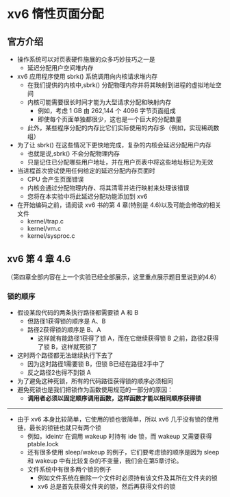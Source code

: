 # xv6 惰性页面分配
## 官方介绍
+ 操作系统可以对页表硬件施展的众多巧妙技巧之一是
  + 延迟分配用户空间堆内存
+ xv6 应用程序使用 sbrk() 系统调用向内核请求堆内存
  + 在我们提供的内核中,sbrk() 分配物理内存并将其映射到进程的虚拟地址空间
  + 内核可能需要很长时间才能为大型请求分配和映射内存
    + 例如，考虑 1 GB 由 262,144 个 4096 字节页面组成
    + 即使每个页面单独都很少，这也是一个巨大的分配数量
  + 此外，某些程序分配的内存比它们实际使用的内存多（例如，实现稀疏数组）
+ 为了让 sbrk() 在这些情况下更快地完成，复杂的内核会延迟分配用户内存
  + 也就是说,sbrk() 不会分配物理内存
  + 只是记住已分配哪些用户地址，并在用户页表中将这些地址标记为无效
+ 当进程首次尝试使用任何给定的延迟分配内存页面时
  + CPU 会产生页面错误
  + 内核会通过分配物理内存、将其清零并进行映射来处理该错误
  + 您将在本实验中将此延迟分配功能添加到 xv6
+ 在开始编码之前，请阅读 xv6 书的第 4 章(特别是 4.6)以及可能会修改的相关文件
  + kernel/trap.c
  + kernel/vm.c
  + kernel/sysproc.c

## xv6 第 4 章 4.6
（第四章全部内容在上一个实验已经全部展示，这里重点展示题目里说到的4.6）
### 锁的顺序
+ 假设某段代码的两条执行路径都需要锁 A 和 B
  + 但路径1获得锁的顺序是 A、B
  + 路径2获得锁的顺序是 B、A
    + 这样就有能路径1获得了锁 A，而在它继续获得锁 B 之前，路径2获得了锁 B，这样就死锁了
+ 这时两个路径都无法继续执行下去了
  + 因为这时路径1需要锁 B，但锁 B已经在路径2手中了
  + 反之路径2也得不到锁 A
+ 为了避免这种死锁，所有的代码路径获得锁的顺序必须相同
+ 避免死锁也是我们把锁作为函数使用规范的一部分的原因：
  + **调用者必须以固定顺序调用函数，这样函数才能以相同顺序获得锁**
-------------------
+ 由于 xv6 本身比较简单，它使用的锁也很简单，所以 xv6 几乎没有锁的使用链，最长的锁链也就只有两个锁
  + 例如，ideintr 在调用 wakeup 时持有 ide 锁，而 wakeup 又需要获得 ptable.lock
  + 还有很多使用 sleep/wakeup 的例子，它们要考虑锁的顺序是因为 sleep 和 wakeup 中有比较复杂的不变量，我们会在第5章讨论。
  + 文件系统中有很多两个锁的例子
    + 例如文件系统在删除一个文件时必须持有该文件及其所在文件夹的锁
    + xv6 总是首先获得文件夹的锁，然后再获得文件的锁
